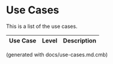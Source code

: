 # Use Cases

This is a list of the use cases.

| Use Case | Level | Description |
|---|---|---|


(generated with docs/use-cases.md.cmb)
